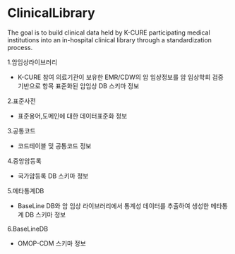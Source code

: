 # ClinicalLibrary

The goal is to build clinical data held by K-CURE participating medical institutions into an in-hospital clinical library through a standardization process.

1.암임상라이브러리
  - K-CURE 참여 의료기관이 보유한 EMR/CDW의 암 임상정보를 암 임상학회 검증 기반으로 항목 표준화된 암임상 DB 스키마 정보
  
2.표준사전
  - 표준용어,도메인에 대한 데이터표준화 정보
  
3.공통코드
  - 코드테이블 및 공통코드 정보
  
4.중앙암등록
  - 국가암등록 DB 스키마 정보
  
5.메타통계DB
  - BaseLine DB와 암 임상 라이브러리에서 통계성 데이터를 추출하여 생성한 메타통계 DB 스키마 정보
  
6.BaseLineDB
  - OMOP-CDM 스키마 정보
